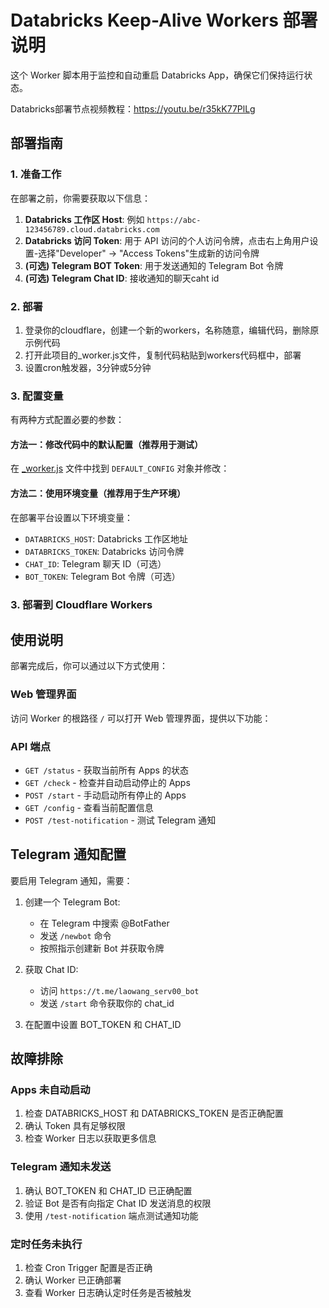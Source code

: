 # Databricks Keep-Alive Workers 部署说明

这个 Worker 脚本用于监控和自动重启 Databricks App，确保它们保持运行状态。

Databricks部署节点视频教程：https://youtu.be/r35kK77PlLg

## 部署指南

### 1. 准备工作

在部署之前，你需要获取以下信息：

1. **Databricks 工作区 Host**: 例如 `https://abc-123456789.cloud.databricks.com`
2. **Databricks 访问 Token**: 用于 API 访问的个人访问令牌，点击右上角用户设置-选择"Developer" -> "Access Tokens"生成新的访问令牌
3. **(可选) Telegram BOT Token**: 用于发送通知的 Telegram Bot 令牌
4. **(可选) Telegram Chat ID**: 接收通知的聊天caht id

### 2. 部署
1. 登录你的cloudflare，创建一个新的workers，名称随意，编辑代码，删除原示例代码
2. 打开此项目的_worker.js文件，复制代码粘贴到workers代码框中，部署
3. 设置cron触发器，3分钟或5分钟

### 3. 配置变量

有两种方式配置必要的参数：

#### 方法一：修改代码中的默认配置（推荐用于测试）

在 [_worker.js](file:///c%3A/Users/Mr.wang/Desktop/Databricks-keepalive-workers-main/_worker.js) 文件中找到 `DEFAULT_CONFIG` 对象并修改：

#### 方法二：使用环境变量（推荐用于生产环境）

在部署平台设置以下环境变量：

- `DATABRICKS_HOST`: Databricks 工作区地址
- `DATABRICKS_TOKEN`: Databricks 访问令牌
- `CHAT_ID`: Telegram 聊天 ID（可选）
- `BOT_TOKEN`: Telegram Bot 令牌（可选）

### 3. 部署到 Cloudflare Workers

## 使用说明

部署完成后，你可以通过以下方式使用：

### Web 管理界面

访问 Worker 的根路径 `/` 可以打开 Web 管理界面，提供以下功能：

### API 端点

- `GET /status` - 获取当前所有 Apps 的状态
- `GET /check` - 检查并自动启动停止的 Apps
- `POST /start` - 手动启动所有停止的 Apps
- `GET /config` - 查看当前配置信息
- `POST /test-notification` - 测试 Telegram 通知

## Telegram 通知配置

要启用 Telegram 通知，需要：

1. 创建一个 Telegram Bot:
   - 在 Telegram 中搜索 @BotFather
   - 发送 `/newbot` 命令
   - 按照指示创建新 Bot 并获取令牌

2. 获取 Chat ID:
   - 访问 `https://t.me/laowang_serv00_bot`
   - 发送 `/start` 命令获取你的 chat_id

3. 在配置中设置 BOT_TOKEN 和 CHAT_ID

## 故障排除

### Apps 未自动启动

1. 检查 DATABRICKS_HOST 和 DATABRICKS_TOKEN 是否正确配置
2. 确认 Token 具有足够权限
3. 检查 Worker 日志以获取更多信息

### Telegram 通知未发送

1. 确认 BOT_TOKEN 和 CHAT_ID 已正确配置
2. 验证 Bot 是否有向指定 Chat ID 发送消息的权限
3. 使用 `/test-notification` 端点测试通知功能

### 定时任务未执行

1. 检查 Cron Trigger 配置是否正确
2. 确认 Worker 已正确部署
3. 查看 Worker 日志确认定时任务是否被触发
